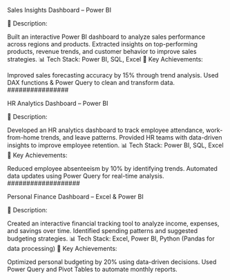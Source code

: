  Sales Insights Dashboard – Power BI


📌 Description:


Built an interactive Power BI dashboard to analyze sales performance across regions and products.
Extracted insights on top-performing products, revenue trends, and customer behavior to improve sales strategies.
📊 Tech Stack: Power BI, SQL, Excel
🚀 Key Achievements:

Improved sales forecasting accuracy by 15% through trend analysis.
Used DAX functions & Power Query to clean and transform data.
################


HR Analytics Dashboard – Power BI


📌 Description:


Developed an HR analytics dashboard to track employee attendance, work-from-home trends, and leave patterns.
Provided HR teams with data-driven insights to improve employee retention.
📊 Tech Stack: Power BI, SQL, Excel
🚀 Key Achievements:

Reduced employee absenteeism by 10% by identifying trends.
Automated data updates using Power Query for real-time analysis.
###################


Personal Finance Dashboard – Excel & Power BI


📌 Description:

Created an interactive financial tracking tool to analyze income, expenses, and savings over time.
Identified spending patterns and suggested budgeting strategies.
📊 Tech Stack: Excel, Power BI, Python (Pandas for data processing)
🚀 Key Achievements:

Optimized personal budgeting by 20% using data-driven decisions.
Used Power Query and Pivot Tables to automate monthly reports.




